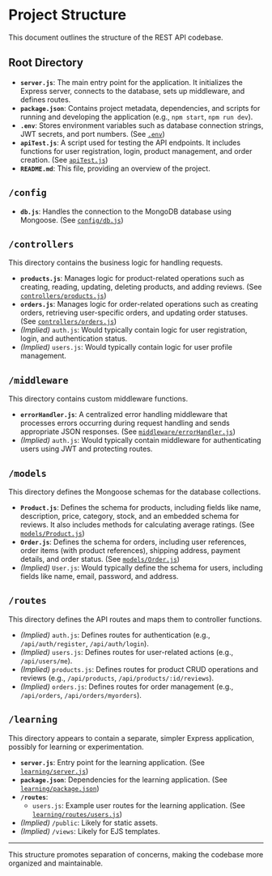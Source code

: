 # Project Structure

This document outlines the structure of the REST API codebase.

## Root Directory

*   **`server.js`**: The main entry point for the application. It initializes the Express server, connects to the database, sets up middleware, and defines routes.
*   **`package.json`**: Contains project metadata, dependencies, and scripts for running and developing the application (e.g., `npm start`, `npm run dev`).
*   **`.env`**: Stores environment variables such as database connection strings, JWT secrets, and port numbers. (See [`.env`](/.env))
*   **`apiTest.js`**: A script used for testing the API endpoints. It includes functions for user registration, login, product management, and order creation. (See [`apiTest.js`](/apiTest.js))
*   **`README.md`**: This file, providing an overview of the project.

## `/config`

*   **`db.js`**: Handles the connection to the MongoDB database using Mongoose. (See [`config/db.js`](/config/db.js))

## `/controllers`

This directory contains the business logic for handling requests.

*   **`products.js`**: Manages logic for product-related operations such as creating, reading, updating, deleting products, and adding reviews. (See [`controllers/products.js`](/controllers/products.js))
*   **`orders.js`**: Manages logic for order-related operations such as creating orders, retrieving user-specific orders, and updating order statuses. (See [`controllers/orders.js`](/controllers/orders.js))
*   *(Implied)* `auth.js`: Would typically contain logic for user registration, login, and authentication status.
*   *(Implied)* `users.js`: Would typically contain logic for user profile management.

## `/middleware`

This directory contains custom middleware functions.

*   **`errorHandler.js`**: A centralized error handling middleware that processes errors occurring during request handling and sends appropriate JSON responses. (See [`middleware/errorHandler.js`](/middleware/errorHandler.js))
*   *(Implied)* `auth.js`: Would typically contain middleware for authenticating users using JWT and protecting routes.

## `/models`

This directory defines the Mongoose schemas for the database collections.

*   **`Product.js`**: Defines the schema for products, including fields like name, description, price, category, stock, and an embedded schema for reviews. It also includes methods for calculating average ratings. (See [`models/Product.js`](/models/Product.js))
*   **`Order.js`**: Defines the schema for orders, including user references, order items (with product references), shipping address, payment details, and order status. (See [`models/Order.js`](/models/Order.js))
*   *(Implied)* `User.js`: Would typically define the schema for users, including fields like name, email, password, and address.

## `/routes`

This directory defines the API routes and maps them to controller functions.

*   *(Implied)* `auth.js`: Defines routes for authentication (e.g., `/api/auth/register`, `/api/auth/login`).
*   *(Implied)* `users.js`: Defines routes for user-related actions (e.g., `/api/users/me`).
*   *(Implied)* `products.js`: Defines routes for product CRUD operations and reviews (e.g., `/api/products`, `/api/products/:id/reviews`).
*   *(Implied)* `orders.js`: Defines routes for order management (e.g., `/api/orders`, `/api/orders/myorders`).

## `/learning`

This directory appears to contain a separate, simpler Express application, possibly for learning or experimentation.

*   **`server.js`**: Entry point for the learning application. (See [`learning/server.js`](/learning/server.js))
*   **`package.json`**: Dependencies for the learning application. (See [`learning/package.json`](/learning/package.json))
*   **`/routes`**:
    *   `users.js`: Example user routes for the learning application. (See [`learning/routes/users.js`](/learning/routes/users.js))
*   *(Implied)* `/public`: Likely for static assets.
*   *(Implied)* `/views`: Likely for EJS templates.

---

This structure promotes separation of concerns, making the codebase more organized and maintainable.